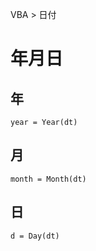 VBA > 日付
# 年月日
## 年
```vba
year = Year(dt)
```
## 月
```vba
month = Month(dt)
```
## 日
```vba
d = Day(dt)
```
